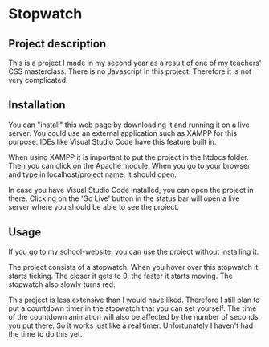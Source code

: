 # Stopwatch

## Project description
This is a project I made in my second year as a result of one of my teachers' CSS masterclass. There is no Javascript in this project. Therefore it is not very complicated.

## Installation
You can "install" this web page by downloading it and running it on a live server. You could use an external application such as XAMPP for this purpose. IDEs like Visual Studio Code have this feature built in.

When using XAMPP it is important to put the project in the htdocs folder. Then you can click on the Apache module. When you go to your browser and type in localhost/project name, it should open.

In case you have Visual Studio Code installed, you can open the project in there. Clicking on the 'Go Live' button in the status bar will open a live server where you should be able to see the project.

## Usage
If you go to my [school-website](https://i481695.hera.fhict.nl/stopwatch/), you can use the project without installing it.

The project consists of a stopwatch. When you hover over this stopwatch it starts ticking. The closer it gets to 0, the faster it starts moving. The stopwatch also slowly turns red.

This project is less extensive than I would have liked. Therefore I still plan to put a countdown timer in the stopwatch that you can set yourself. The time of the countdown animation will also be affected by the number of seconds you put there. So it works just like a real timer. Unfortunately I haven't had the time to do this yet.
